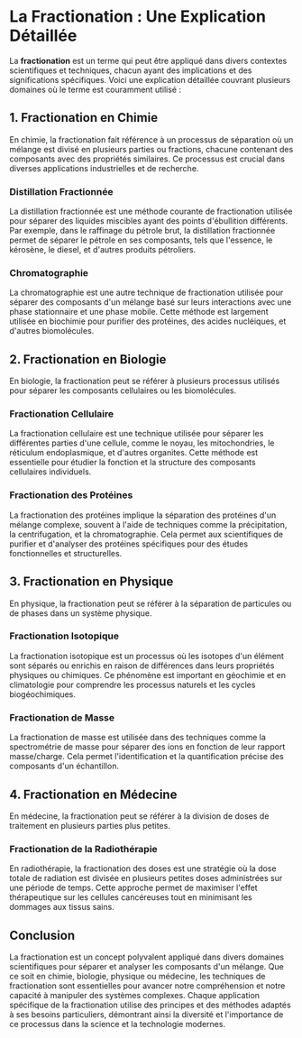 # La Fractionation : Une Explication Détaillée

La **fractionation** est un terme qui peut être appliqué dans divers contextes scientifiques et techniques, chacun ayant des implications et des significations spécifiques. Voici une explication détaillée couvrant plusieurs domaines où le terme est couramment utilisé :

## 1. Fractionation en Chimie

En chimie, la fractionation fait référence à un processus de séparation où un mélange est divisé en plusieurs parties ou fractions, chacune contenant des composants avec des propriétés similaires. Ce processus est crucial dans diverses applications industrielles et de recherche.

### Distillation Fractionnée

La distillation fractionnée est une méthode courante de fractionation utilisée pour séparer des liquides miscibles ayant des points d'ébullition différents. Par exemple, dans le raffinage du pétrole brut, la distillation fractionnée permet de séparer le pétrole en ses composants, tels que l'essence, le kérosène, le diesel, et d'autres produits pétroliers.

### Chromatographie

La chromatographie est une autre technique de fractionation utilisée pour séparer des composants d'un mélange basé sur leurs interactions avec une phase stationnaire et une phase mobile. Cette méthode est largement utilisée en biochimie pour purifier des protéines, des acides nucléiques, et d'autres biomolécules.

## 2. Fractionation en Biologie

En biologie, la fractionation peut se référer à plusieurs processus utilisés pour séparer les composants cellulaires ou les biomolécules.

### Fractionation Cellulaire

La fractionation cellulaire est une technique utilisée pour séparer les différentes parties d'une cellule, comme le noyau, les mitochondries, le réticulum endoplasmique, et d'autres organites. Cette méthode est essentielle pour étudier la fonction et la structure des composants cellulaires individuels.

### Fractionation des Protéines

La fractionation des protéines implique la séparation des protéines d'un mélange complexe, souvent à l'aide de techniques comme la précipitation, la centrifugation, et la chromatographie. Cela permet aux scientifiques de purifier et d'analyser des protéines spécifiques pour des études fonctionnelles et structurelles.

## 3. Fractionation en Physique

En physique, la fractionation peut se référer à la séparation de particules ou de phases dans un système physique.

### Fractionation Isotopique

La fractionation isotopique est un processus où les isotopes d'un élément sont séparés ou enrichis en raison de différences dans leurs propriétés physiques ou chimiques. Ce phénomène est important en géochimie et en climatologie pour comprendre les processus naturels et les cycles biogéochimiques.

### Fractionation de Masse

La fractionation de masse est utilisée dans des techniques comme la spectrométrie de masse pour séparer des ions en fonction de leur rapport masse/charge. Cela permet l'identification et la quantification précise des composants d'un échantillon.

## 4. Fractionation en Médecine

En médecine, la fractionation peut se référer à la division de doses de traitement en plusieurs parties plus petites.

### Fractionation de la Radiothérapie

En radiothérapie, la fractionation des doses est une stratégie où la dose totale de radiation est divisée en plusieurs petites doses administrées sur une période de temps. Cette approche permet de maximiser l'effet thérapeutique sur les cellules cancéreuses tout en minimisant les dommages aux tissus sains.

## Conclusion

La fractionation est un concept polyvalent appliqué dans divers domaines scientifiques pour séparer et analyser les composants d'un mélange. Que ce soit en chimie, biologie, physique ou médecine, les techniques de fractionation sont essentielles pour avancer notre compréhension et notre capacité à manipuler des systèmes complexes. Chaque application spécifique de la fractionation utilise des principes et des méthodes adaptés à ses besoins particuliers, démontrant ainsi la diversité et l'importance de ce processus dans la science et la technologie modernes.